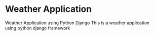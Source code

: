 # Weather Application
Weather Application using Python Django
This is a weather application using python django framework
